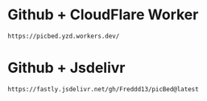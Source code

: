 # Github + CloudFlare Worker
```
https://picbed.yzd.workers.dev/
```
# Github + Jsdelivr
```
https://fastly.jsdelivr.net/gh/Freddd13/picBed@latest
```
